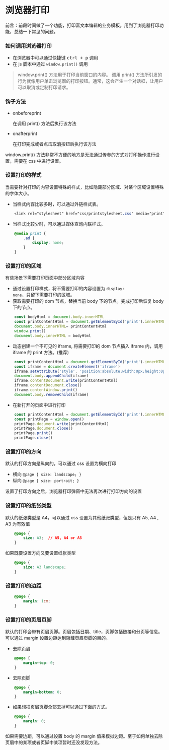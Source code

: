 # 浏览器打印
前言：前段时间做了一个功能，打印富文本编辑的业务模板。用到了浏览器打印功能，总结一下常见的问题。


### 如何调用浏览器打印
- 在浏览器中可以通过快捷键 <kbd>ctrl + p</kbd> 调用
- 在 js 脚本中通过 <code>window.print()</code> 调用

> window.print() 方法用于打印当前窗口的内容。
调用 print() 方法所引发的行为就像用户单击浏览器的打印按钮。通常，这会产生一个对话框，让用户可以取消或定制打印请求。

### 钩子方法
- onbeforeprint
  
  在调用 print() 方法后执行该方法
- onafterprint
  
  在打印完成或者点击取消按钮后执行该方法

window.print() 方法非常不方便的地方是无法通过传参的方式对打印操作进行设置，需要在 css 中进行设置。

### 设置打印的样式
当需要针对打印的内容设置特殊的样式，比如隐藏部分区域、对某个区域设置特殊的字体大小。

- 当样式内容比较多时，可以通过外链样式表。
  
```css
    <link rel="stylesheet" href="css/printstylesheet.css" media="print" />
```

- 当样式比较少时，可以通过媒体查询内联样式。

```css
    @media print {
        .ad {
            display: none;
        }
    }
```

### 设置打印的区域
有些场景下需要打印页面中部分区域内容

- 通过设置打印样式，将不需要打印的内容设置为 <code>display: none</code>，只留下需要打印的区域。
- 获取需要打印的 dom 节点，替换当前 body 下的节点。完成打印后恢复 body 下的节点。

```js
    const bodyHtml = document.body.innerHTML
    const printContentHtml = document.getElementById('print').innerHTML
    document.body.innerHTML= printContentHtml
    window.print()
    document.body.innerHTML = bodyHtml
```

- 动态创建一个不可见的 iframe, 将需要打印的 dom 节点插入 iframe 内，调用 iframe 的 print 方法。(推荐)

```js
    const printContentHtml = document.getElementById('print').innerHTML
    const iframe = document.createElement('iframe')
    iframe.setAttribute('style', 'position:absolute;width:0px;height:0px;left:-500px;top:-500px;')
    document.body.appendChild(iframe)
    iframe.contentDocument.write(printContentHtml)
    iframe.contentDocument.close()
    iframe.contentWindow.print()
    document.body.removeChild(iframe)
```
- 在新打开的页面中进行打印
  
```js
    const printContentHtml = document.getElementById('print').innerHTML
    const printPage = window.open()
    printPage.document.write(printContentHtml)
    printPage.document.close()
    printPage.print()
    printPage.close()
```

### 设置打印的方向
默认的打印方向是纵向的，可以通过 css 设置为横向打印
- 横向 <code>@page { size: landscape; }</code>
- 纵向 <code>@page { size: portrait; }</code>

设置了打印方向之后，浏览器打印弹窗中无法再次进行打印方向的设置

### 设置打印的纸张类型
默认的纸张类型是 A4，可以通过 css 设置为其他纸张类型，但是只有 A5, A4 , A3 为有效值
```css
    @page {
        size: A3;  // A5, A4 or A3
    }
```
如果既要设置方向又要设置纸张类型
```css
    @page {
        size: A3 landscape;  
    }
```

### 设置打印的边距
```css
    @page {
        margin: 1cm;
    }
```

### 设置打印的页眉页脚
默认的打印会带有页眉页脚。页眉包括日期、title，页脚包括链接和分页等信息。
可以通过 margin 设置边距达到隐藏页眉页脚的目的。
- 去除页眉
```css
    @page {
        margin-top: 0;
    }
```

- 去除页脚
```css
    @page {
        margin-bottom: 0;
    }
```

- 如果想把页眉页脚全部去掉可以通过下面的方式。
```css
    @page {
        margin: 0;
    }
```

如果需要边距，可以通过设置 body 的 margin 值来模拟边距。至于如何单独去除页眉中的某项或者页脚中某项暂时还没发现方法。